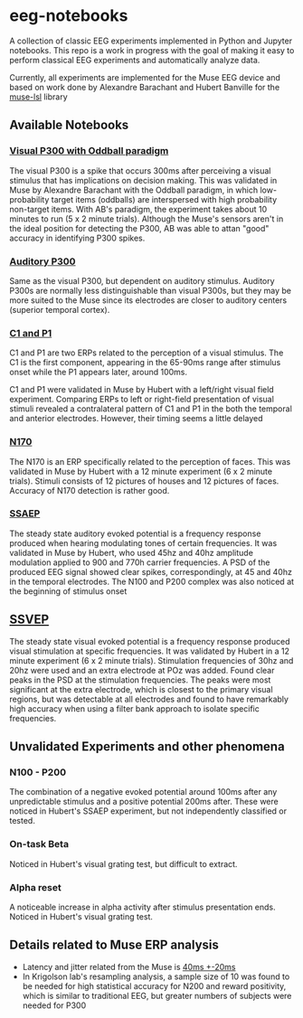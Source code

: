 # eeg-notebooks
A collection of classic EEG experiments implemented in Python and Jupyter notebooks. This repo is a work in progress with the goal of making it easy to perform classical EEG experiments and automatically analyze data.

Currently, all experiments are implemented for the Muse EEG device and based on work done by Alexandre Barachant and Hubert Banville for the [muse-lsl](https://github.com/alexandrebarachant/muse-lsl) library


## Available Notebooks

### [Visual P300 with Oddball paradigm](https://github.com/NeuroTechX/eeg-notebooks/blob/master/notebooks/P300%20with%20Muse.ipynb)
The visual P300 is a spike that occurs 300ms after perceiving a visual stimulus that has implications on decision making. This was validated in Muse by Alexandre Barachant with the Oddball paradigm, in which low-probability target items (oddballs) are interspersed with high probability non-target items. With AB's paradigm, the experiment takes about 10 minutes to run (5 x 2 minute trials). Although the Muse's sensors aren't in the ideal position for detecting the P300, AB was able to attan "good" accuracy in identifying P300 spikes.

### [Auditory P300](https://github.com/NeuroTechX/eeg-notebooks/blob/master/notebooks/Auditory%20P300%20with%20Muse.ipynb)
Same as the visual P300, but dependent on auditory stimulus. Auditory P300s are normally less distinguishable than visual P300s, but they may be more suited to the Muse since its electrodes are closer to auditory centers (superior temporal cortex).

### [C1 and P1](https://github.com/NeuroTechX/eeg-notebooks/blob/master/notebooks/Left-Right%20visual%20field%20with%20Muse.ipynb)
C1 and P1 are two ERPs related to the perception of a visual stimulus. The C1 is the first component, appearing in the 65-90ms range after stimulus onset while the P1 appears later, around 100ms.

C1 and P1 were validated in Muse by Hubert with a left/right visual field experiment. Comparing ERPs to left or right-field presentation of visual stimuli revealed a contralateral pattern of C1 and P1 in the both the temporal and anterior electrodes. However, their timing seems a little delayed

### [N170](https://github.com/NeuroTechX/eeg-notebooks/blob/master/notebooks/N170%20with%20Muse.ipynb)
The N170 is an ERP specifically related to the perception of faces. This was validated in Muse by Hubert with a 12 minute experiment (6 x 2 minute trials). Stimuli consists of 12 pictures of houses and 12 pictures of faces. Accuracy of N170 detection is rather good.

### [SSAEP](https://github.com/NeuroTechX/eeg-notebooks/blob/master/notebooks/SSAEP%20with%20Muse.ipynb)
The steady state auditory evoked potential is a frequency response produced when hearing modulating tones of certain frequencies. It was validated in Muse by Hubert, who used 45hz and 40hz amplitude modulation applied to 900 and 770h carrier frequencies. A PSD of the produced EEG signal showed clear spikes, correspondingly, at 45 and 40hz in the temporal electrodes. The N100 and P200 complex was also noticed at the beginning of stimulus onset 

## [SSVEP](https://github.com/NeuroTechX/eeg-notebooks/blob/master/notebooks/SSVEP%20with%20Muse.ipynb)
The steady state visual evoked potential is a frequency response produced visual stimulation at specific frequencies. It was validated by Hubert in a 12 minute experiment (6 x 2 minute trials). Stimulation frequencies of 30hz and 20hz were used and an extra electrode at POz was added. Found clear peaks in the PSD at the stimulation frequencies. The peaks were most significant at the extra electrode, which is closest to the primary visual regions, but was detectable at all electrodes and found to have remarkably high accuracy when using a filter bank approach to isolate specific frequencies. 


## Unvalidated Experiments and other phenomena

### N100 - P200
The combination of a negative evoked potential around 100ms after any unpredictable stimulus and a positive potential 200ms after. These were noticed in Hubert's SSAEP experiment, but not independently classified or tested.

### On-task Beta
Noticed in Hubert's visual grating test, but difficult to extract.

### Alpha reset
A noticeable increase in alpha activity after stimulus presentation ends. Noticed in Hubert's visual grating test.

## Details related to Muse ERP analysis

- Latency and jitter related from the Muse is [40ms +-20ms](https://www.frontiersin.org/articles/10.3389/fnins.2017.00109/full)  
- In Krigolson lab's resampling analysis, a sample size of 10 was found to be needed for high statistical accuracy for N200 and reward positivity, which is similar to traditional EEG, but greater numbers of subjects were needed for P300

